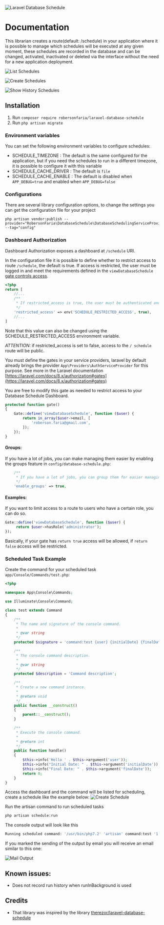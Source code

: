 ![Laravel Database Schedule](https://banners.beyondco.de/Laravel%20Database%20Schedule.png?theme=light&packageManager=composer+require&packageName=robersonfaria%2Flaravel-database-schedule&pattern=architect&style=style_1&description=Schedule+your+tasks+through+a+dashboard+and+without+having+to+deploy+the+application.&md=1&showWatermark=1&fontSize=100px&images=calendar&widths=auto&heights=350)

# Documentation

This librarian creates a route(default: /schedule) in your application where it is possible to manage which 
schedules will be executed at any given moment, these schedules are recorded in the database and can be changed, 
activated, inactivated or deleted via the interface without the need for a new application deployment.

![List Schedules](docs/list-schedule1.png)

![Create Schedules](docs/new-schedule2.png)

![Show History Schedules](docs/show-history1.png)

## Installation

1. Run ```composer require robersonfaria/laravel-database-schedule```
2. Run ```php artisan migrate```

### Environment variables

You can set the following environment variables to configure schedules:

* SCHEDULE_TIMEZONE : The default is the same configured for the application, but if you need the schedules to run in a different timezone, it is possible to configure it with this variable
* SCHEDULE_CACHE_DRIVER : The default is `file`
* SCHEDULE_CACHE_ENABLE : The default is disabled when `APP_DEBUG=true` and enabled when `APP_DEBUG=false`

### Configurations

There are several library configuration options, to change the settings you can get the configuration file for your project
```
php artisan vendor:publish --provider="RobersonFaria\DatabaseSchedule\DatabaseSchedulingServiceProvider" --tag="config"
```

### Dashboard Authorization

Dashboard Authorization exposes a dashboard at `/schedule` URI.

In the configuration file it is possible to define whether to restrict access to route `/schedule`, the default is true. If access is restricted, the user must be logged in and meet the requirements defined in the `viewDatabaseSchedule` [gate controls access](https://laravel.com/docs/8.x/authorization#gates). 

```php
<?php
return [
    //...
    /**
     * If restricted_access is true, the user must be authenticated and meet the definition of `viewDatabaseSchedule` gate
     */
    'restricted_access' => env('SCHEDULE_RESTRICTED_ACCESS', true),
    //...
]
```
Note that this value can also be changed using the SCHEDULE_RESTRICTED_ACCESS environment variable.

*ATTENTION:* if restricted_access is set to false, access to the `/ schedule` route will be public.

You must define the gates in your service providers, laravel by default already brings the provider `App\Providers\AuthServiceProvider` for this purpose. See more in the Laravel documentation [https://laravel.com/docs/8.x/authorization#gates](https://laravel.com/docs/8.x/authorization#gates)

You are free to modify this gate as needed to restrict access to your Database Schedule Dashboard.

```php
protected function gate()
{
    Gate::define('viewDatabaseSchedule', function ($user) {
        return in_array($user->email, [
            'roberson.faria@gmail.com',
        ]);
    });
}
```

#### Groups:

If you have a lot of jobs, you can make managing them easier by enabling the groups feature in `config/database-schedule.php`:

```php
    /**
     * If you have a lot of jobs, you can group them for easier managing of jobs.
     */
    'enable_groups' => true,
```

#### Examples:

If you want to limit access to a route to users who have a certain role, you can do so.
```php
Gate::define('viewDatabaseSchedule', function ($user) {
     return $user->hasRole('administrator');
});
```

Basically, if your gate has `return true` access will be allowed, if `return false` access will be restricted.

### Scheduled Task Example

Create the command for your scheduled task `app/Console/Commands/test.php`:

```php
<?php

namespace App\Console\Commands;

use Illuminate\Console\Command;

class test extends Command
{
    /**
     * The name and signature of the console command.
     *
     * @var string
     */
    protected $signature = 'command:test {user} {initialDate} {finalDate}';

    /**
     * The console command description.
     *
     * @var string
     */
    protected $description = 'Command description';

    /**
     * Create a new command instance.
     *
     * @return void
     */
    public function __construct()
    {
        parent::__construct();
    }

    /**
     * Execute the console command.
     *
     * @return int
     */
    public function handle()
    {
        $this->info('Hello ' . $this->argument('user'));
        $this->info("Initial Date: " . $this->argument('initialDate'));
        $this->info("Final Date: " . $this->argument('finalDate'));
        return 0;
    }
}
```

Access the dashboard and the command will be listed for scheduling, create a schedule like the example below:
![Create Schedule](docs/new-schedule2.png)

Run the artisan command to run scheduled tasks
```bash
php artisan schedule:run
```

The console output will look like this
```bash
Running scheduled command: '/usr/bin/php7.2' 'artisan' command:test '1' '2021-02-10 00:00:00' '2021-04-10 00:00:00' > 'path/to/storage/logs/schedule-dcccb62f29f754dc83a86a3d0b59afb00a08fdb3.log' 2>&1
```

If you marked the sending of the output by email you will receive an email similar to this one:

![Mail Output](docs/mail-output.png)

## Known issues:

* Does not record run history when runInBackground is used

## Credits

* That library was inspired by the library [therezor/laravel-database-schedule](https://github.com/therezor/laravel-database-schedule)
